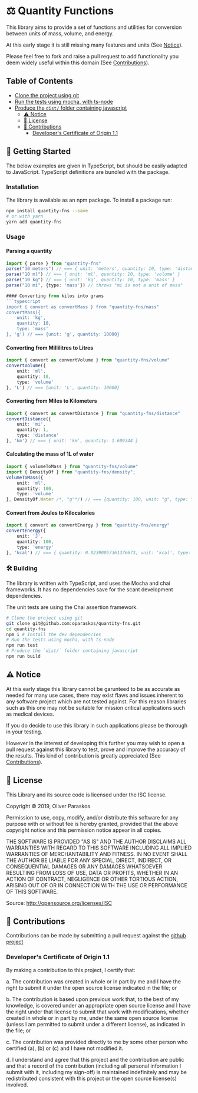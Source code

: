 # ⚖️ Quantity Functions <!-- omit in toc -->
This library aims to provide a set of functions and utilities for conversion between units of mass, volume, and energy.

At this early stage it is still missing many features and units (See [Notice](#notice)).

Please feel free to fork and raise a pull request to add functionailty you deem widely useful within this domain (See [Contributions](#contributions)).


## Table of Contents <!-- omit in toc -->
- [Clone the project using git](#clone-the-project-using-git)
- [Run the tests using mocha, with ts-node](#run-the-tests-using-mocha-with-ts-node)
- [Produce the `dist/` folder containing javascript](#produce-the-dist-folder-containing-javascript)
  - [⚠️ Notice](#%E2%9A%A0%EF%B8%8F-notice)
  - [📜 License](#%F0%9F%93%9C-license)
  - [💁 Contributions](#%F0%9F%92%81-contributions)
    - [Developer's Certificate of Origin 1.1](#developers-certificate-of-origin-11)

## 🏁 Getting Started

The below examples are given in TypeScript, but should be easily adapted to JavaScript. TypeScript definitions are bundled with the package.

### Installation
The library is available as an npm package. To install a package run:

```bash
npm install quantity-fns --save
# or with yarn
yarn add quantity-fns
```

### Usage

#### Parsing a quantity
```typescript
import { parse } from "quantity-fns"
parse("10 meters") // === { unit: 'meters', quantity: 10, type: 'distance' }
parse("10 ml") // === { unit: 'ml', quantity: 10, type: 'volume' }
parse("10 kg") // === { unit: 'kg', quantity: 10, type: 'mass' }
parse("10 mi", {type: 'mass'}) // throws "mi is not a unit of mass"

#### Converting from kilos into grams
```typescript
import { convert as convertMass } from "quantity-fns/mass"
convertMass({
    unit: 'kg',
    quantity: 10,
    type: 'mass'
}, 'g') // === {unit: 'g', quantity: 10000}
```

#### Converting from Millilitres to Litres
```typescript
import { convert as convertVolume } from "quantity-fns/volume"
convertVolume({
    unit: 'ml',
    quantity: 10,
    type: 'volume'
}, 'L') // === {unit: 'L', quantity: 10000}
```

#### Converting from Miles to Kilometers
```typescript
import { convert as convertDistance } from "quantity-fns/distance"
convertDistance({
    unit: 'mi',
    quantity: 1,
    type: 'distance'
}, 'km') // === { unit: 'km', quantity: 1.609344 }
```

#### Calculating the mass of 1L of water
```typescript
import { volumeToMass } from "quantity-fns/volume"
import { DensityOf } from "quantity-fns/density";
volumeToMass({
    unit: 'ml',
    quantity: 100,
    type: 'volume'
}, DensityOf.Water /*, "g"*/) // === {quantity: 100, unit: "g", type: "mass"}
```

#### Convert from Joules to Kilocalories
```typescript
import { convert as convertEnergy } from "quantity-fns/energy"
convertEnergy({
    unit: 'J',
    quantity: 100,
    type: 'energy'
}, 'kcal') // === { quantity: 0.02390057361376673, unit: 'kcal', type: 'energy' }
```

### 🛠️ Building
The library is written with TypeScript, and uses the Mocha and chai frameworks. It has no dependencies save for the scant development dependencies.

The unit tests are using the Chai assertion framework.

```bash
# Clone the project using git
git clone git@github.com:oparaskos/quantity-fns.git
cd quantity-fns
npm i # Install the dev dependencies
# Run the tests using mocha, with ts-node
npm run test
# Produce the `dist/` folder containing javascript
npm run build
```

## ⚠️ Notice

At this early stage this library cannot be garunteed to be as accurate as needed for many use cases, there may exist flaws and issues inherent to any software project which are not tested against. For this reason libraries such as this one may not be suitable for mission critical applications such as medical devices.

If you do decide to use this library in such applications please be thorough in your testing.

However in the interest of developing this further you may wish to open a pull request against this library to test, prove and improve the accuracy of the results. This kind of contribution is greatly appreciated (See [Contributions](#contributions)).

## 📜 License

This Library and its source code is licensed under the ISC license.

Copyright © 2019, Oliver Paraskos

Permission to use, copy, modify, and/or distribute this software for any purpose with or without fee is hereby granted, provided that the above copyright notice and this permission notice appear in all copies.

THE SOFTWARE IS PROVIDED "AS IS" AND THE AUTHOR DISCLAIMS ALL WARRANTIES WITH REGARD TO THIS SOFTWARE INCLUDING ALL IMPLIED WARRANTIES OF MERCHANTABILITY AND FITNESS. IN NO EVENT SHALL THE AUTHOR BE LIABLE FOR ANY SPECIAL, DIRECT, INDIRECT, OR CONSEQUENTIAL DAMAGES OR ANY DAMAGES WHATSOEVER RESULTING FROM LOSS OF USE, DATA OR PROFITS, WHETHER IN AN ACTION OF CONTRACT, NEGLIGENCE OR OTHER TORTIOUS ACTION, ARISING OUT OF OR IN CONNECTION WITH THE USE OR PERFORMANCE OF THIS SOFTWARE.

Source: http://opensource.org/licenses/ISC

## 💁 Contributions

Contributions can be made by submitting a pull request against the [github project](https://github.com/oparaskos/quantity-fns)

### Developer's Certificate of Origin 1.1

By making a contribution to this project, I certify that:

a. The contribution was created in whole or in part by me and I
    have the right to submit it under the open source license
    indicated in the file; or

b. The contribution is based upon previous work that, to the best
    of my knowledge, is covered under an appropriate open source
    license and I have the right under that license to submit that
    work with modifications, whether created in whole or in part
    by me, under the same open source license (unless I am
    permitted to submit under a different license), as indicated
    in the file; or

c. The contribution was provided directly to me by some other
    person who certified (a), (b) or (c) and I have not modified
    it.

d. I understand and agree that this project and the contribution
    are public and that a record of the contribution (including all
    personal information I submit with it, including my sign-off) is
    maintained indefinitely and may be redistributed consistent with
    this project or the open source license(s) involved.
